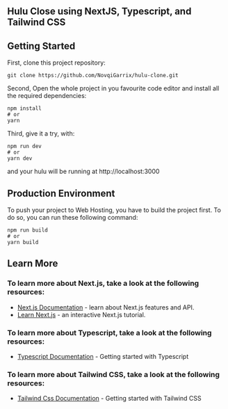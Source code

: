 ## Hulu Close using NextJS, Typescript, and Tailwind CSS
## Getting Started

First, clone this project repository:
```
git clone https://github.com/NovqiGarrix/hulu-clone.git
```

Second, Open the whole project in you favourite code editor and install all the required dependencies:
```
npm install
# or
yarn
```

Third, give it a try, with:
```
npm run dev
# or
yarn dev
```

and your hulu will be running at http://localhost:3000

## Production Environment
To push your project to Web Hosting, you have to build the project first. To do so, you can run these following command:

```
npm run build
# or
yarn build
```

## Learn More
### To learn more about Next.js, take a look at the following resources:

- [Next.js Documentation](https://nextjs.org/docs) - learn about Next.js features and API.
- [Learn Next.js](https://nextjs.org/learn) - an interactive Next.js tutorial.

### To learn more about Typescript, take a look at the following resources:

- [Typescript Documentation](https://www.typescriptlang.org/docs/) - Getting started with Typescript

### To learn more about Tailwind CSS, take a look at the following resources:

- [Tailwind Css Documentation](https://tailwindcss.com/docs) - Getting started with Tailwind CSS
